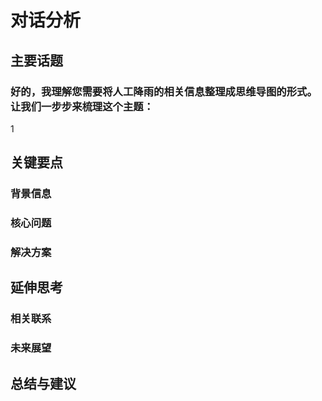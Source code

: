 # 对话分析
## 主要话题
### 好的，我理解您需要将人工降雨的相关信息整理成思维导图的形式。让我们一步步来梳理这个主题：

1
## 关键要点
### 背景信息
### 核心问题
### 解决方案
## 延伸思考
### 相关联系
### 未来展望
## 总结与建议